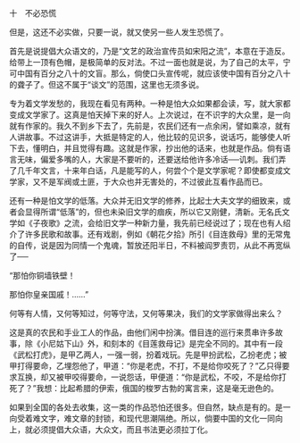 十　不必恐慌

  

但是，这还不必实做，只要一说，就又使另一些人发生恐慌了。

首先是说提倡大众语文的，乃是“文艺的政治宣传员如宋阳之流”，本意在于造反。给带上一顶有色帽，是极简单的反对法。不过一面也就是说，为了自己的太平，宁可中国有百分之八十的文盲。那么，倘使口头宣传呢，就应该使中国有百分之八十的聋子了。但这不属于“谈文”的范围，这里也无须多说。

专为着文学发愁的，我现在看见有两种。一种是怕大众如果都会读，写，就大家都变成文学家了。这真是怕天掉下来的好人。上次说过，在不识字的大众里，是一向就有作家的。我久不到乡下去了，先前是，农民们还有一点余闲，譬如乘凉，就有人讲故事。不过这讲手，大抵是特定的人，他比较的见识多，说话巧，能够使人听下去，懂明白，并且觉得有趣。这就是作家，抄出他的话来，也就是作品。倘有语言无味，偏爱多嘴的人，大家是不要听的，还要送给他许多冷话──讥刺。我们弄了几千年文言，十来年白话，凡是能写的人，何尝个个是文学家呢？即使都变成文学家，又不是军阀或土匪，于大众也并无害处的，不过彼此互看作品而已。

还有一种是怕文学的低落。大众并无旧文学的修养，比起士大夫文学的细致来，或者会显得所谓“低落”的，但也未染旧文学的痼疾，所以它又刚健，清新。无名氏文学如《子夜歌》之流，会给旧文学一种新力量，我先前已经说过了；现在也有人绍介了许多民歌和故事。还有戏剧，例如《朝花夕拾》所引《目连救母》里的无常鬼的自传，说是因为同情一个鬼魂，暂放还阳半日，不料被阎罗责罚，从此不再宽纵了──

  

“那怕你铜墙铁壁！

那怕你皇亲国戚！……”

  

何等有人情，又何等知过，何等守法，又何等果决，我们的文学家做得出来么？

这是真的农民和手业工人的作品，由他们闲中扮演。借目连的巡行来贯串许多故事，除《小尼姑下山》外，和刻本的《目莲救母记》是完全不同的。其中有一段《武松打虎》，是甲乙两人，一强一弱，扮着戏玩。先是甲扮武松，乙扮老虎；被甲打得要命，乙埋怨他了，甲道：“你是老虎，不打，不是给你咬死了？”乙只得要求互换，却又被甲咬得要命，一说怨话，甲便道：“你是武松，不咬，不是给你打死了？”我想：比起希腊的伊索，俄国的梭罗古勃的寓言来，这是毫无逊色的。

如果到全国的各处去收集，这一类的作品恐怕还很多。但自然，缺点是有的。是一向受着难文字，难文章的封锁，和现代思潮隔绝。所以，倘要中国的文化一同向上，就必须提倡大众语，大众文，而且书法更必须拉丁化。